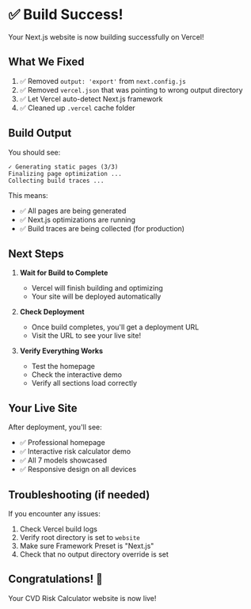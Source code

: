 # ✅ Build Success!

Your Next.js website is now building successfully on Vercel!

## What We Fixed

1. ✅ Removed `output: 'export'` from `next.config.js`
2. ✅ Removed `vercel.json` that was pointing to wrong output directory
3. ✅ Let Vercel auto-detect Next.js framework
4. ✅ Cleaned up `.vercel` cache folder

## Build Output

You should see:
```
✓ Generating static pages (3/3)
Finalizing page optimization ...
Collecting build traces ...
```

This means:
- ✅ All pages are being generated
- ✅ Next.js optimizations are running
- ✅ Build traces are being collected (for production)

## Next Steps

1. **Wait for Build to Complete**
   - Vercel will finish building and optimizing
   - Your site will be deployed automatically

2. **Check Deployment**
   - Once build completes, you'll get a deployment URL
   - Visit the URL to see your live site!

3. **Verify Everything Works**
   - Test the homepage
   - Check the interactive demo
   - Verify all sections load correctly

## Your Live Site

After deployment, you'll see:
- ✅ Professional homepage
- ✅ Interactive risk calculator demo
- ✅ All 7 models showcased
- ✅ Responsive design on all devices

## Troubleshooting (if needed)

If you encounter any issues:
1. Check Vercel build logs
2. Verify root directory is set to `website`
3. Make sure Framework Preset is "Next.js"
4. Check that no output directory override is set

## Congratulations! 🎉

Your CVD Risk Calculator website is now live!

